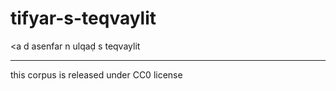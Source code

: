 # tifyar-s-teqvaylit
&lt;a d asenfar n ulqaḍ s teqvaylit
_________
this corpus is released under CC0 license   
